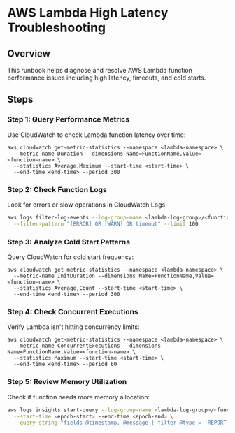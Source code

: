 # AWS Lambda High Latency Troubleshooting

## Overview
This runbook helps diagnose and resolve AWS Lambda function performance issues including high latency, timeouts, and cold starts.

## Steps

### Step 1: Query Performance Metrics
Use CloudWatch to check Lambda function latency over time:
```
aws cloudwatch get-metric-statistics --namespace <lambda-namespace> \
  --metric-name Duration --dimensions Name=FunctionName,Value=<function-name> \
  --statistics Average,Maximum --start-time <start-time> \
  --end-time <end-time> --period 300
```

### Step 2: Check Function Logs
Look for errors or slow operations in CloudWatch Logs:
```bash
aws logs filter-log-events --log-group-name <lambda-log-group>/<function-name> \
  --filter-pattern "[ERROR] OR [WARN] OR timeout" --limit 100
```

### Step 3: Analyze Cold Start Patterns
Query CloudWatch for cold start frequency:
```
aws cloudwatch get-metric-statistics --namespace <lambda-namespace> \
  --metric-name InitDuration --dimensions Name=FunctionName,Value=<function-name> \
  --statistics Average,Count --start-time <start-time> \
  --end-time <end-time> --period 300
```

### Step 4: Check Concurrent Executions
Verify Lambda isn't hitting concurrency limits:
```
aws cloudwatch get-metric-statistics --namespace <lambda-namespace> \
  --metric-name ConcurrentExecutions --dimensions Name=FunctionName,Value=<function-name> \
  --statistics Maximum --start-time <start-time> \
  --end-time <end-time> --period 60
```

### Step 5: Review Memory Utilization
Check if function needs more memory allocation:
```bash
aws logs insights start-query --log-group-name <lambda-log-group>/<function-name> \
  --start-time <epoch-start> --end-time <epoch-end> \
  --query-string "fields @timestamp, @message | filter @type = 'REPORT' | stats max(@maxMemoryUsed), avg(@memorySize)"
```

